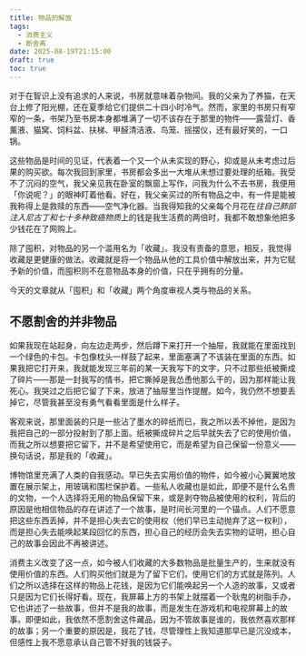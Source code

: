 ```yaml
---
title: 物品的解放
tags:
  - 消费主义
  - 断舍离
date: 2025-08-19T21:15:00
draft: true
toc: true
---
```


对于在智识上没有追求的人来说，书房就意味着杂物间。我的父亲为了养猫，在天台上修了阳光棚，还在夏季给它们提供二十四小时冷气。然而，家里的书房只有窄窄的一条，书架乃至书房本身都堆满了一切不该存在于那里的物件——露营灯、香薰液、猫窝、饲料盆、扶梯、甲醛清洁液、鸟笼、摇摆仪，还有最好笑的，一口锅。<!--more-->

这些物品是时间的见证，代表着一个又一个从未实现的野心，抑或是从未考虑过后果的购买欲。每次我回到家里，书房都会多出一大堆从未想过要处理的纸箱。我受不了沉闷的空气，我父亲见我在卧室的飘窗上写作，问我为什么不去书房，我便用「你说呢？」的眼神盯着他看。好在，我父亲买过的所有物品之中，有一件是能被我称得上是救赎的东西——空气净化器。当我得知我的父亲每个月花在*往自己肺部注入尼古丁和七十多种致癌物质*上的钱是我生活费的两倍时，我都不敢想象他把多少钱花在了网购上。

除了囤积，对物品的另一个滥用名为「收藏」。我没有责备的意思，相反，我觉得收藏是更健康的做法。收藏就是将一个物品从他的工具价值中解放出来，并为它赋予新的价值，而囤积则不在意物品本身的价值，只在乎拥有的分量。

今天的文章就从「囤积」和「收藏」两个角度审视人类与物品的关系。

## 不愿割舍的并非物品

如果我现在站起身，向左边走两步，然后蹲下来打开一个抽屉，我就能在里面找到一个绿色的卡包。卡包像枕头一样鼓了起来，里面塞满了不该装在里面的东西。如果我把它打开来，我就能发现三年前的某一天我写下的文字，只不过那些纸被撕成了碎片——那是一封我写的情书，把它撕掉是我怂恿他那么干的，因为那样能让我死心。我哭过之后把它留了下来，放进了抽屉里当作提醒。如今，我仍然不想要丢掉它，尽管我甚至没有勇气看看里面是什么样子。

客观来说，那里面装的只是一些沾了墨水的碎纸而已，我之所以丢不掉他，是因为我把自己的一部分投射到了那上面。纸被撕成碎片之后早就失去了它的使用价值，而我之所以想要把它留下，并不是希望使用它，而是希望为自己保留一份意义——换句话说，那是我的「收藏」。

博物馆里充满了人类的自我感动。早已失去实用价值的物件，如今被小心翼翼地放置在展示架上，用玻璃和围栏保护着。一些私人收藏也是如此，即便不是什么名贵的文物，一个人选择将无用的物品保留下来，或是剥夺物品被使用的权利，背后的原因是他相信物品的存在讲述了一个故事，是时间长河里的一个锚点。人们不愿意把这些东西丢掉，并不是担心失去它的使用权（他们早已主动抛弃了这一权利），而是担心失去能唤起某段回忆的东西，担心自己的经历会失去实物的证明，担心自己的故事会因此不再被讲述。

消费主义改变了这一点，如今被人们收藏的大多数物品是批量生产的，生来就没有使用价值的东西。人们购买他们就是为了留下它们，使用它们的方式就是陈列。人们之所以选择在这样的物品上花钱，是因为它们能唤起另一个人造的故事，又或者只是因为它们长得好看。现在，我屏幕上方的书架上就摆着一个耿鬼的树脂手办，它也讲述了一些故事，但并不是我的故事，而是发生在游戏机和电视屏幕上的故事。即便如此，我依然不愿割舍这件藏品，因为不管故事是谁的，我依然喜欢那样的故事；另一个重要的原因是，我花了钱，尽管理性上我知道那早已是沉没成本，但感性上我不愿意承认自己管不好我的钱袋子。
